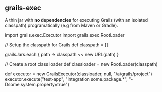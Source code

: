 ## grails-exec 

A thin jar with **no dependencies** for executing Grails (with an isolated classpath) programatically (e.g from Maven or Gradle).

import grails.exec.Executor
import grails.exec.RootLoader

// Setup the classpath for Grails
def classpath = []

grailsJars.each { path ->
    classpath << new URL(path)
}

// Create a root class loader
def classloader = new RootLoader(classpath)

def executor = new GrailsExecutor(classloader, null, "/a/grails/project")
executor.execute("test-app", "integration some.package.*", "-Dsome.system.property=true")